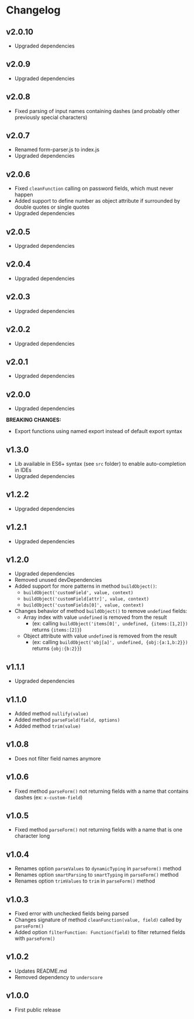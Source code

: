 # Changelog

## v2.0.10
- Upgraded dependencies

## v2.0.9
- Upgraded dependencies

## v2.0.8
- Fixed parsing of input names containing dashes (and probably other previously special characters)

## v2.0.7
- Renamed form-parser.js to index.js
- Upgraded dependencies

## v2.0.6
- Fixed `cleanFunction` calling on password fields, which must never happen
- Added support to define number as object attribute if surrounded by double quotes or single quotes
- Upgraded dependencies

## v2.0.5
- Upgraded dependencies

## v2.0.4
- Upgraded dependencies

## v2.0.3
- Upgraded dependencies

## v2.0.2
- Upgraded dependencies

## v2.0.1
- Upgraded dependencies

## v2.0.0
- Upgraded dependencies

**BREAKING CHANGES:**
- Export functions using named export instead of default export syntax

## v1.3.0
- Lib available in ES6+ syntax (see `src` folder) to enable auto-completion in IDEs
- Upgraded dependencies

## v1.2.2
- Upgraded dependencies

## v1.2.1
- Upgraded dependencies

## v1.2.0
- Upgraded dependencies
- Removed unused devDependencies
- Added support for more patterns in method `buildObject()`:
  - `buildObject('customField', value, context)`
  - `buildObject('customField[attr]', value, context)`
  - `buildObject('customFields[0]', value, context)`
- Changes behavior of method `buildObject()` to remove `undefined` fields:
  - Array index with value `undefined` is removed from the result
    - (ex: calling `buildObject('items[0]', undefined, {items:[1,2]})` returns `{items:[2]}`)
  - Object attribute with value `undefined` is removed from the result
    - (ex: calling `buildObject('obj[a]', undefined, {obj:{a:1,b:2}})` returns `{obj:{b:2}}`)

## v1.1.1
- Upgraded dependencies

## v1.1.0
- Added method `nullify(value)`
- Added method `parseField(field, options)`
- Added method `trim(value)`

## v1.0.8
- Does not filter field names anymore

## v1.0.6
- Fixed method `parseForm()` not returning fields with a name that contains dashes (ex: `x-custom-field`)

## v1.0.5
- Fixed method `parseForm()` not returning fields with a name that is one character long

## v1.0.4
- Renames option `parseValues` to `dynamicTyping` in `parseForm()` method
- Renames option `smartParsing` to `smartTyping` in `parseForm()` method
- Renames option `trimValues` to `trim` in `parseForm()` method

## v1.0.3
- Fixed error with unchecked fields being parsed
- Changes signature of method `cleanFunction(value, field)` called by `parseForm()`
- Added option `filterFunction: Function(field)` to filter returned fields with `parseForm()`

## v1.0.2
- Updates README.md
- Removed dependency to `underscore`

## v1.0.0
- First public release
